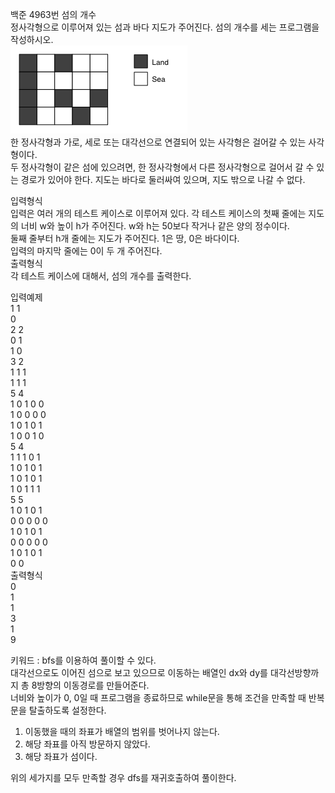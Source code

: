 백준 4963번 섬의 개수  
정사각형으로 이루어져 있는 섬과 바다 지도가 주어진다. 섬의 개수를 세는 프로그램을 작성하시오.  
![img.png](img.png)  
한 정사각형과 가로, 세로 또는 대각선으로 연결되어 있는 사각형은 걸어갈 수 있는 사각형이다.  
두 정사각형이 같은 섬에 있으려면, 한 정사각형에서 다른 정사각형으로 걸어서 갈 수 있는 경로가 있어야 한다. 지도는 바다로 둘러싸여 있으며, 지도 밖으로 나갈 수 없다.  

입력형식  
입력은 여러 개의 테스트 케이스로 이루어져 있다. 각 테스트 케이스의 첫째 줄에는 지도의 너비 w와 높이 h가 주어진다. w와 h는 50보다 작거나 같은 양의 정수이다.  
둘째 줄부터 h개 줄에는 지도가 주어진다. 1은 땅, 0은 바다이다.  
입력의 마지막 줄에는 0이 두 개 주어진다.  
출력형식  
각 테스트 케이스에 대해서, 섬의 개수를 출력한다.  

입력예제  
1 1  
0  
2 2  
0 1  
1 0  
3 2  
1 1 1  
1 1 1  
5 4  
1 0 1 0 0  
1 0 0 0 0  
1 0 1 0 1  
1 0 0 1 0  
5 4  
1 1 1 0 1  
1 0 1 0 1  
1 0 1 0 1  
1 0 1 1 1  
5 5  
1 0 1 0 1  
0 0 0 0 0  
1 0 1 0 1  
0 0 0 0 0  
1 0 1 0 1  
0 0  
출력형식  
0  
1  
1  
3  
1  
9  

키워드 : bfs를 이용하여 풀이할 수 있다.  
대각선으로도 이어진 섬으로 보고 있으므로 이동하는 배열인 dx와 dy를 대각선방향까지 총 8방향의 이동경로를 만들어준다.  
너비와 높이가 0, 0일 때 프로그램을 종료하므로 while문을 통해 조건을 만족할 때 반복문을 탈출하도록 설정한다.    
1. 이동했을 때의 좌표가 배열의 범위를 벗어나지 않는다.
2. 해당 좌표를 아직 방문하지 않았다.
3. 해당 좌표가 섬이다.  

위의 세가지를 모두 만족할 경우 dfs를 재귀호출하여 풀이한다.